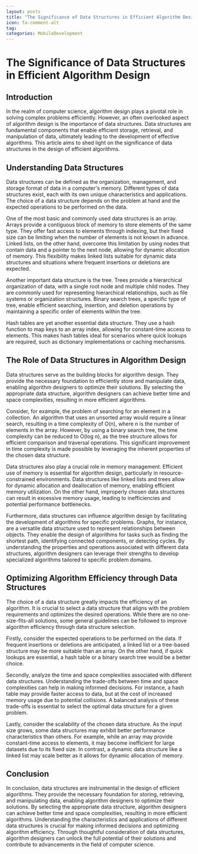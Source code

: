 ```yaml
---
layout: posts
title: "The Significance of Data Structures in Efficient Algorithm Design"
icon: fa-comment-alt
tag:      
categories: MobileDevelopment
---
```



# The Significance of Data Structures in Efficient Algorithm Design

## Introduction

In the realm of computer science, algorithm design plays a pivotal role in solving complex problems efficiently. However, an often overlooked aspect of algorithm design is the importance of data structures. Data structures are fundamental components that enable efficient storage, retrieval, and manipulation of data, ultimately leading to the development of effective algorithms. This article aims to shed light on the significance of data structures in the design of efficient algorithms.

## Understanding Data Structures

Data structures can be defined as the organization, management, and storage format of data in a computer's memory. Different types of data structures exist, each with its own unique characteristics and applications. The choice of a data structure depends on the problem at hand and the expected operations to be performed on the data.

One of the most basic and commonly used data structures is an array. Arrays provide a contiguous block of memory to store elements of the same type. They offer fast access to elements through indexing, but their fixed size can be limiting when the number of elements is not known in advance. Linked lists, on the other hand, overcome this limitation by using nodes that contain data and a pointer to the next node, allowing for dynamic allocation of memory. This flexibility makes linked lists suitable for dynamic data structures and situations where frequent insertions or deletions are expected.

Another important data structure is the tree. Trees provide a hierarchical organization of data, with a single root node and multiple child nodes. They are commonly used for representing hierarchical relationships, such as file systems or organization structures. Binary search trees, a specific type of tree, enable efficient searching, insertion, and deletion operations by maintaining a specific order of elements within the tree.

Hash tables are yet another essential data structure. They use a hash function to map keys to an array index, allowing for constant-time access to elements. This makes hash tables ideal for scenarios where quick lookups are required, such as dictionary implementations or caching mechanisms.

## The Role of Data Structures in Algorithm Design

Data structures serve as the building blocks for algorithm design. They provide the necessary foundation to efficiently store and manipulate data, enabling algorithm designers to optimize their solutions. By selecting the appropriate data structure, algorithm designers can achieve better time and space complexities, resulting in more efficient algorithms.

Consider, for example, the problem of searching for an element in a collection. An algorithm that uses an unsorted array would require a linear search, resulting in a time complexity of O(n), where n is the number of elements in the array. However, by using a binary search tree, the time complexity can be reduced to O(log n), as the tree structure allows for efficient comparison and traversal operations. This significant improvement in time complexity is made possible by leveraging the inherent properties of the chosen data structure.

Data structures also play a crucial role in memory management. Efficient use of memory is essential for algorithm design, particularly in resource-constrained environments. Data structures like linked lists and trees allow for dynamic allocation and deallocation of memory, enabling efficient memory utilization. On the other hand, improperly chosen data structures can result in excessive memory usage, leading to inefficiencies and potential performance bottlenecks.

Furthermore, data structures can influence algorithm design by facilitating the development of algorithms for specific problems. Graphs, for instance, are a versatile data structure used to represent relationships between objects. They enable the design of algorithms for tasks such as finding the shortest path, identifying connected components, or detecting cycles. By understanding the properties and operations associated with different data structures, algorithm designers can leverage their strengths to develop specialized algorithms tailored to specific problem domains.

## Optimizing Algorithm Efficiency through Data Structures

The choice of a data structure greatly impacts the efficiency of an algorithm. It is crucial to select a data structure that aligns with the problem requirements and optimizes the desired operations. While there are no one-size-fits-all solutions, some general guidelines can be followed to improve algorithm efficiency through data structure selection.

Firstly, consider the expected operations to be performed on the data. If frequent insertions or deletions are anticipated, a linked list or a tree-based structure may be more suitable than an array. On the other hand, if quick lookups are essential, a hash table or a binary search tree would be a better choice.

Secondly, analyze the time and space complexities associated with different data structures. Understanding the trade-offs between time and space complexities can help in making informed decisions. For instance, a hash table may provide faster access to data, but at the cost of increased memory usage due to potential collisions. A balanced analysis of these trade-offs is essential to select the optimal data structure for a given problem.

Lastly, consider the scalability of the chosen data structure. As the input size grows, some data structures may exhibit better performance characteristics than others. For example, while an array may provide constant-time access to elements, it may become inefficient for large datasets due to its fixed size. In contrast, a dynamic data structure like a linked list may scale better as it allows for dynamic allocation of memory.

## Conclusion

In conclusion, data structures are instrumental in the design of efficient algorithms. They provide the necessary foundation for storing, retrieving, and manipulating data, enabling algorithm designers to optimize their solutions. By selecting the appropriate data structure, algorithm designers can achieve better time and space complexities, resulting in more efficient algorithms. Understanding the characteristics and applications of different data structures is crucial for making informed decisions and optimizing algorithm efficiency. Through thoughtful consideration of data structures, algorithm designers can unlock the full potential of their solutions and contribute to advancements in the field of computer science.
